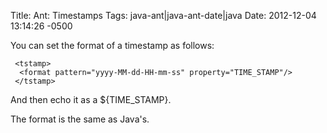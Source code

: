Title: Ant: Timestamps
Tags: java-ant|java-ant-date|java
Date: 2012-12-04 13:14:26 -0500 

You can set the format of a timestamp as follows:

     <tstamp>
      <format pattern="yyyy-MM-dd-HH-mm-ss" property="TIME_STAMP"/>
     </tstamp>

And then echo it as a ${TIME_STAMP}.

The format is the same as Java's.
